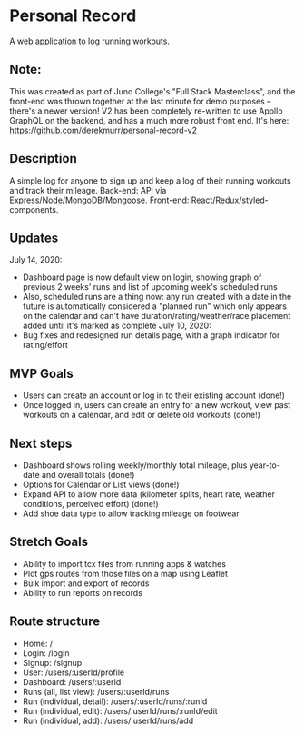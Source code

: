 # Personal Record
A web application to log running workouts.

## Note:
This was created as part of Juno College's "Full Stack Masterclass", and the front-end was thrown together at the last minute for demo purposes – there's a newer version! V2 has been completely re-written to use Apollo GraphQL on the backend, and has a much more robust front end. It's here: https://github.com/derekmurr/personal-record-v2

## Description
A simple log for anyone to sign up and keep a log of their running workouts and track their mileage. Back-end: API via Express/Node/MongoDB/Mongoose. Front-end: React/Redux/styled-components.

## Updates
July 14, 2020: 
- Dashboard page is now default view on login, showing graph of previous 2 weeks' runs and list of upcoming week's scheduled runs
- Also, scheduled runs are a thing now: any run created with a date in the future is automatically considered a "planned run" which only appears on the calendar and can't have duration/rating/weather/race placement added until it's marked as complete
July 10, 2020: 
- Bug fixes and redesigned run details page, with a graph indicator for rating/effort

## MVP Goals
- Users can create an account or log in to their existing account (done!)
- Once logged in, users can create an entry for a new workout, view past workouts on a calendar, and edit or delete old workouts (done!)

## Next steps
- Dashboard shows rolling weekly/monthly total mileage, plus year-to-date and overall totals (done!)
- Options for Calendar or List views (done!)
- Expand API to allow more data (kilometer splits, heart rate, weather conditions, perceived effort) (done!)
- Add shoe data type to allow tracking mileage on footwear

## Stretch Goals
- Ability to import tcx files from running apps & watches
- Plot gps routes from those files on a map using Leaflet
- Bulk import and export of records
- Ability to run reports on records

## Route structure
- Home: /
- Login: /login
- Signup: /signup
- User: /users/:userId/profile
- Dashboard: /users/:userId
- Runs (all, list view): /users/:userId/runs
- Run (individual, detail): /users/:userId/runs/:runId
- Run (individual, edit): /users/:userId/runs/:runId/edit
- Run (individual, add): /users/:userId/runs/add
